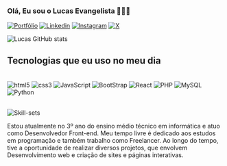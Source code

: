 
### Olá,  Eu sou o Lucas Evangelista 🖖🏾🤓

[![Portfólio](https://img.shields.io/website-up-down-green-red/http/monip.org.svg)](https://lucasevangelistaa.github.io/portfolio)
[![Linkedin](https://img.shields.io/badge/LinkedIn-0077B5?style=for-the-badge&logo=linkedin&logoColor=white)]([https://](https://www.linkedin.com/in/lucas-evangelista-214116242/))
[![Instagram](https://img.shields.io/badge/Instagram-E4405F?style=for-the-badge&logo=instagram&logoColor=whitehttps://img.shields.io/badge/Instagram-E4405F?style=for-the-badge&logo=instagram&logoColor=white)]([https://](https://www.instagram.com/lucassss.lc))
[![X](https://img.shields.io/badge/Twitter-1DA1F2?style=for-the-badge&logo=twitter&logoColor=white)](https://twitter.com/lucassssdev)

![Lucas GitHub stats](https://github-readme-stats.vercel.app/api?username=lucasevangelistaa&show_icons=true&theme=dracula)

## Tecnologias que eu uso no meu dia

<div style="display: inline_block"><br/>
    <img src="https://img.shields.io/badge/HTML5-E34F26?style=for-the-badge&logo=html5&logoColor=white" alt="html5" align="center">
    <img src="https://img.shields.io/badge/CSS3-1572B6?style=for-the-badge&logo=css3&logoColor=white" alt="css3" align="center">
    <img src="https://img.shields.io/badge/JavaScript-323330?style=for-the-badge&logo=javascript&logoColor=F7DF1E" alt="JavaScript" align="center">
    <img src="https://img.shields.io/badge/Bootstrap-563D7C?style=for-the-badge&logo=bootstrap&logoColor=white" alt="BootStrap" align="center">
    <img src="https://img.shields.io/badge/React-20232A?style=for-the-badge&logo=react&logoColor=61DAFB" alt="React" align="center">
    <img src="https://img.shields.io/badge/PHP-777BB4?style=for-the-badge&logo=php&logoColor=white" alt="PHP" align="center">
    <img src="https://img.shields.io/badge/MySQL-00000F?style=for-the-badge&logo=mysql&logoColor=white" alt="MySQL" align="center">
    <img src="https://img.shields.io/badge/Python-3776AB?style=for-the-badge&logo=python&logoColor=white" alt="Python" align="center">
</div><br/>

![Skill-sets](https://github-readme-stats.vercel.app/api/top-langs/?username=lucasevangelistaa&hide_progress=compact)

Estou atualmente no 3º ano do ensino médio técnico em informática e atuo como Desenvolvedor Front-end. Meu tempo livre é dedicado aos estudos em programação e também trabalho como Freelancer. Ao longo do tempo, tive a oportunidade de realizar diversos projetos, que envolvem Desenvolvimento web e criação de sites e páginas interativas.
